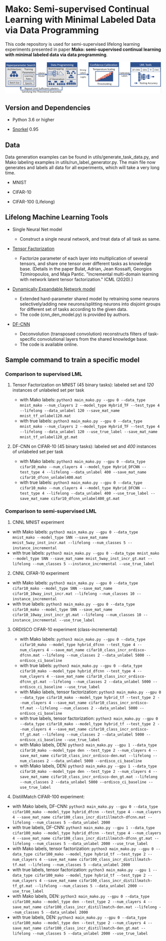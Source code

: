 # Mako: Semi-supervised Continual Learning with Minimal Labeled Data via Data Programming

This code repository is used for semi-supervised lifelong learning experiments presented in paper **Mako: semi-supervised continual learning with minimal labeled data via data programming**.

![alt text](https://github.com/mako-anon/mako/blob/master/figs/workflow.png)

## Version and Dependencies
- Python 3.6 or higher

- [Snorkel](https://github.com/snorkel-team/snorkel) 0.95

## Data

Data generation examples can be found in utils/generate_task_data.py, and Mako labeling examples in utils/run_label_generator.py. The main file now generates and labels all data for all experiments, which will take a very long time.

- MNIST

- CIFAR-10

- CIFAR-100 (Lifelong)

## Lifelong Machine Learning Tools
- Single Neural Net model
    - Construct a single neural network, and treat data of all task as same.

- [Tensor Factorization](https://www.aaai.org/Papers/AAAI/2020GB/AAAI-BulatA.1460.pdf)
    - Factorize parameter of each layer into multiplication of several tensors, and share one tensor over different tasks as knowledge base. (Details in the paper Bulat, Adrian, Jean Kossaifi, Georgios Tzimiropoulos, and Maja Pantic. "Incremental multi-domain learning with network latent tensor factorization." ICML (2020).)

- [Dynamically Expandable Network model](https://arxiv.org/abs/1708.01547)
    - Extended hard-parameter shared model by retraining some neurons selectively/adding new neurons/splitting neurons into disjoint groups for different set of tasks according to the given data.
    - The code (cnn_den_model.py) is provided by authors.

- [DF-CNN](https://proceedings.mlr.press/v139/lee21a.html)
    - Deconvolution (transposed convolution) reconstructs filters of task-specific convolutional layers from the shared knowledge base.
    - The code is available online.

## Sample command to train a specific model
### Comparison to supervised LML
1. Tensor Factorization on MNIST (45 binary tasks): labeled set and *120* instances of unlabeled set per task

    - with Mako labels: ```python3 main_mako.py --gpu 0 --data_type mnist_mako --num_clayers 2 --model_type Hybrid_TF --test_type 4 --lifelong --data_unlabel 120 --save_mat_name mnist_tf_unlabel120.mat```
    - with true labels: ```python3 main_mako.py --gpu 0 --data_type mnist_mako --num_clayers 2 --model_type Hybrid_TF --test_type 4 --lifelong --data_unlabel 120 --use_true_label --save_mat_name mnist_tf_unlabel120_gt.mat```

2. DF-CNN on CIFAR-10 (45 binary tasks): labeled set and *400* instances of unlabeled set per task

    - with Mako labels: ```python3 main_mako.py --gpu 0 --data_type cifar10_mako --num_clayers 4 --model_type Hybrid_DFCNN --test_type 4 --lifelong --data_unlabel 400 --save_mat_name cifar10_dfcnn_unlabel400.mat```
    - with true labels: ```python3 main_mako.py --gpu 0 --data_type cifar10_mako --num_clayers 4 --model_type Hybrid_DFCNN --test_type 4 --lifelong --data_unlabel 400 --use_true_label --save_mat_name cifar10_dfcnn_unlabel400_gt.mat```

### Comparison to semi-supervised LML
1. CNNL MNIST experiment

  - with Mako labels: ```python3 main_mako.py --gpu 0 --data_type mnist_mako --model_type SNN --save_mat_name mnist_5way_inst_incr.mat --lifelong --num_classes 5 --instance_incremental```
  - with true labels: ```python3 main_mako.py --gpu 0 --data_type mnist_mako --model_type SNN --save_mat_name mnist_5way_inst_incr_gt.mat --lifelong --num_classes 5 --instance_incremental --use_true_label```

2. CNNL CIFAR-10 experiment

  - with Mako labels: ```python3 main_mako.py --gpu 0 --data_type cifar10_mako --model_type SNN --save_mat_name cifar10_10way_inst_incr.mat --lifelong --num_classes 10 --instance_incremental```
  - with true labels: ```python3 main_mako.py --gpu 0 --data_type cifar10_mako --model_type SNN --save_mat_name cifar10_10way_inst_incr_gt.mat --lifelong --num_classes 10 --instance_incremental --use_true_label```

3. ORDISCO CIFAR-10 experiment (class-incremental)

    - with Mako labels: ```python3 main_mako.py --gpu 0 --data_type cifar10_mako --model_type hybrid_dfcnn --test_type 4 --num_clayers 4 --save_mat_name cifar10_class_incr_ordisco-dfcnn.mat --lifelong --num_classes 2 --data_unlabel 5000 --ordisco_ci_baseline```
    - with true labels: ```python3 main_mako.py --gpu 0 --data_type cifar10_mako --model_type hybrid_dfcnn --test_type 4 --num_clayers 4 --save_mat_name cifar10_class_incr_ordisco-dfcnn_gt.mat --lifelong --num_classes 2 --data_unlabel 5000 --ordisco_ci_baseline --use_true_label```
    - with Mako labels, tensor factorization: ```python3 main_mako.py --gpu 0 --data_type cifar10_mako --model_type hybrid_tf --test_type 2 --num_clayers 4 --save_mat_name cifar10_class_incr_ordisco-tf.mat --lifelong --num_classes 2 --data_unlabel 5000 --ordisco_ci_baseline```
    - with true labels, tensor factorization: ```python3 main_mako.py --gpu 0 --data_type cifar10_mako --model_type hybrid_tf --test_type 2 --num_clayers 4 --save_mat_name cifar10_class_incr_ordisco-tf_gt.mat --lifelong --num_classes 2 --data_unlabel 5000 --ordisco_ci_baseline --use_true_label```
    - with Mako labels, DEN: ```python3 main_mako.py --gpu 1 --data_type cifar10_mako --model_type den --test_type 2 --num_clayers 4 --save_mat_name cifar10_class_incr_ordisco-den.mat --lifelong --num_classes 2 --data_unlabel 5000 --ordisco_ci_baseline```
    - with Mako labels, DEN: ```python3 main_mako.py --gpu 1 --data_type cifar10_mako --model_type den --test_type 2 --num_clayers 4 --save_mat_name cifar10_class_incr_ordisco-den_gt.mat --lifelong --num_classes 2 --data_unlabel 5000 --ordisco_ci_baseline --use_true_label```

4. DistillMatch CIFAR-100 experiment:

  - with Mako labels, DF-CNN: ```python3 main_mako.py --gpu 0 --data_type cifar100_mako --model_type hybrid_dfcnn --test_type 4 --num_clayers 4 --save_mat_name cifar100_class_incr_distillmatch-dfcnn.mat --lifelong --num_classes 5 --data_unlabel 2000```
  - with true labels, DF-CNN: ```python3 main_mako.py --gpu 1 --data_type cifar100_mako --model_type hybrid_dfcnn --test_type 4 --num_clayers 4 --save_mat_name cifar100_class_incr_distillmatch-dfcnn_gt.mat --lifelong --num_classes 5 --data_unlabel 2000 --use_true_label```
  - with Mako labels, tensor factorization: ```python3 main_mako.py --gpu 0 --data_type cifar100_mako --model_type hybrid_tf --test_type 2 --num_clayers 4 --save_mat_name cifar100_class_incr_distillmatch-tf.mat --lifelong --num_classes 5 --data_unlabel 2000```
  - with true labels, tensor factorization: ```python3 main_mako.py --gpu 1 --data_type cifar100_mako --model_type hybrid_tf --test_type 2 --num_clayers 4 --save_mat_name cifar100_class_incr_distillmatch-tf_gt.mat --lifelong --num_classes 5 --data_unlabel 2000 --use_true_label```
  - with Mako labels, DEN: ```python3 main_mako.py --gpu 0 --data_type cifar100_mako --model_type den --test_type 2 --num_clayers 4 --save_mat_name cifar100_class_incr_distillmatch-den.mat --lifelong --num_classes 5 --data_unlabel 2000```
  - with true labels, DEN: ```python3 main_mako.py --gpu 0 --data_type cifar100_mako --model_type den --test_type 2 --num_clayers 4 --save_mat_name cifar100_class_incr_distillmatch-den_gt.mat --lifelong --num_classes 5 --data_unlabel 2000 --use_true_label```

